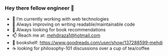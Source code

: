 
<!--
**mehhdiii/mehhdiii** is a ✨ _special_ ✨ repository because its `README.md` (this file) appears on your GitHub profile.

Here are some ideas to get you started:
-->
<!-- ![my flyer](https://user-images.githubusercontent.com/60067141/121791883-2b1c1f00-cc08-11eb-8b73-4d81ae1a8dcd.png)

 -->
### Hey there fellow engineer 👋

- 🔭 I’m currently working with web technologies
- 🌱 Always improving on writing readable/maintainable code
- 👯 Always looking for book recommendations
- 📫 Reach me at: mehdiraza1@hotmail.com
- 📖 bookshelf: https://www.goodreads.com/user/show/137288599-mehdi
- :coffee: looking for philosophy-101 discussions over a cup of tea/coffee




